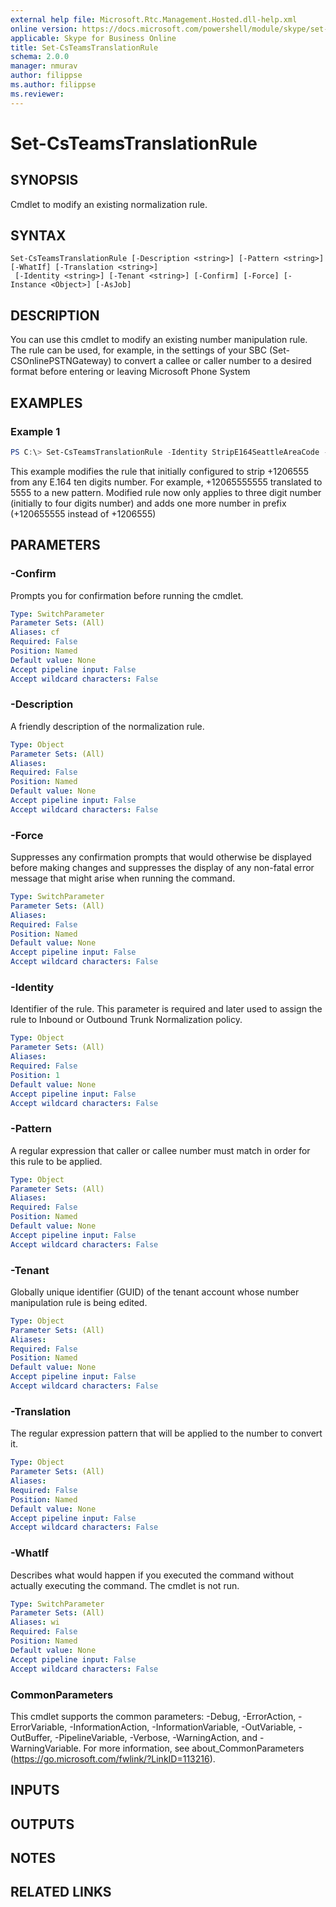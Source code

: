```yaml
---
external help file: Microsoft.Rtc.Management.Hosted.dll-help.xml
online version: https://docs.microsoft.com/powershell/module/skype/set-csteamstranslationrule
applicable: Skype for Business Online
title: Set-CsTeamsTranslationRule
schema: 2.0.0
manager: nmurav
author: filippse
ms.author: filippse
ms.reviewer:
---
```


# Set-CsTeamsTranslationRule

## SYNOPSIS
Cmdlet to modify an existing normalization rule.

## SYNTAX

```
Set-CsTeamsTranslationRule [-Description <string>] [-Pattern <string>] [-WhatIf] [-Translation <string>]
 [-Identity <string>] [-Tenant <string>] [-Confirm] [-Force] [-Instance <Object>] [-AsJob]
```

## DESCRIPTION
You can use this cmdlet to modify an existing number manipulation rule. The rule can be used, for example, in the settings of your SBC (Set-CSOnlinePSTNGateway) to convert a callee or caller number to a desired format before entering or leaving Microsoft Phone System

## EXAMPLES

### Example 1
```powershell
PS C:\> Set-CsTeamsTranslationRule -Identity StripE164SeattleAreaCode -Pattern ^+12065555(\d{3})$ -Translation $1
```

This example modifies the rule that initially configured to strip +1206555 from any E.164 ten digits number. For example, +12065555555 translated to 5555 to a new pattern. Modified rule now only applies to three digit number (initially to four digits number) and adds one more number in prefix (+120655555 instead of +1206555)



## PARAMETERS

### -Confirm
Prompts you for confirmation before running the cmdlet.

```yaml
Type: SwitchParameter
Parameter Sets: (All)
Aliases: cf
Required: False
Position: Named
Default value: None
Accept pipeline input: False
Accept wildcard characters: False
```

### -Description
A friendly description of the normalization rule.

```yaml
Type: Object
Parameter Sets: (All)
Aliases:
Required: False
Position: Named
Default value: None
Accept pipeline input: False
Accept wildcard characters: False
```

### -Force
Suppresses any confirmation prompts that would otherwise be displayed before making changes and suppresses the display of any non-fatal error message that might arise when running the command.

```yaml
Type: SwitchParameter
Parameter Sets: (All)
Aliases:
Required: False
Position: Named
Default value: None
Accept pipeline input: False
Accept wildcard characters: False
```

### -Identity
Identifier of the rule. This parameter is required and later used to assign the rule to Inbound or Outbound Trunk Normalization policy.

```yaml
Type: Object
Parameter Sets: (All)
Aliases:
Required: False
Position: 1
Default value: None
Accept pipeline input: False
Accept wildcard characters: False
```

### -Pattern
A regular expression that caller or callee number must match in order for this rule to be applied.

```yaml
Type: Object
Parameter Sets: (All)
Aliases:
Required: False
Position: Named
Default value: None
Accept pipeline input: False
Accept wildcard characters: False
```

### -Tenant
Globally unique identifier (GUID) of the tenant account whose number manipulation rule is being edited.

```yaml
Type: Object
Parameter Sets: (All)
Aliases:
Required: False
Position: Named
Default value: None
Accept pipeline input: False
Accept wildcard characters: False
```

### -Translation
The regular expression pattern that will be applied to the number to convert it.

```yaml
Type: Object
Parameter Sets: (All)
Aliases:
Required: False
Position: Named
Default value: None
Accept pipeline input: False
Accept wildcard characters: False
```

### -WhatIf
Describes what would happen if you executed the command without actually executing the command. The cmdlet is not run.

```yaml
Type: SwitchParameter
Parameter Sets: (All)
Aliases: wi
Required: False
Position: Named
Default value: None
Accept pipeline input: False
Accept wildcard characters: False
```
### CommonParameters
This cmdlet supports the common parameters: -Debug, -ErrorAction, -ErrorVariable, -InformationAction, -InformationVariable, -OutVariable, -OutBuffer, -PipelineVariable, -Verbose, -WarningAction, and -WarningVariable.
For more information, see about_CommonParameters (https://go.microsoft.com/fwlink/?LinkID=113216).

## INPUTS

## OUTPUTS

## NOTES

## RELATED LINKS
